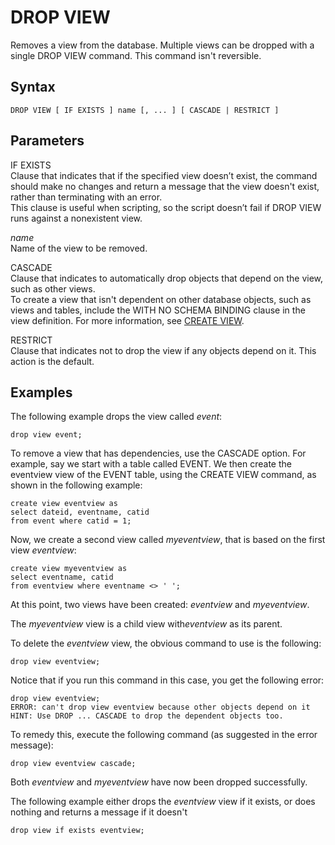 # DROP VIEW<a name="r_DROP_VIEW"></a>

Removes a view from the database\. Multiple views can be dropped with a single DROP VIEW command\. This command isn't reversible\.

## Syntax<a name="r_DROP_VIEW-synopsis"></a>

```
DROP VIEW [ IF EXISTS ] name [, ... ] [ CASCADE | RESTRICT ] 
```

## Parameters<a name="r_DROP_VIEW-parameters"></a>

IF EXISTS  
Clause that indicates that if the specified view doesn’t exist, the command should make no changes and return a message that the view doesn't exist, rather than terminating with an error\.  
This clause is useful when scripting, so the script doesn’t fail if DROP VIEW runs against a nonexistent view\.

 *name*   
Name of the view to be removed\.

CASCADE  
Clause that indicates to automatically drop objects that depend on the view, such as other views\.  
To create a view that isn't dependent on other database objects, such as views and tables, include the WITH NO SCHEMA BINDING clause in the view definition\. For more information, see [CREATE VIEW](r_CREATE_VIEW.md)\.

RESTRICT  
Clause that indicates not to drop the view if any objects depend on it\. This action is the default\.

## Examples<a name="r_DROP_VIEW-examples"></a>

The following example drops the view called *event*:

```
drop view event;
```

To remove a view that has dependencies, use the CASCADE option\. For example, say we start with a table called EVENT\. We then create the eventview view of the EVENT table, using the CREATE VIEW command, as shown in the following example: 

```
create view eventview as
select dateid, eventname, catid
from event where catid = 1;
```

Now, we create a second view called *myeventview*, that is based on the first view *eventview*:

```
create view myeventview as 
select eventname, catid
from eventview where eventname <> ' ';
```

At this point, two views have been created: *eventview* and *myeventview*\.

The *myeventview* view is a child view with*eventview* as its parent\.

To delete the *eventview* view, the obvious command to use is the following: 

```
drop view eventview;
```

Notice that if you run this command in this case, you get the following error:

```
drop view eventview;
ERROR: can't drop view eventview because other objects depend on it
HINT: Use DROP ... CASCADE to drop the dependent objects too.
```

To remedy this, execute the following command \(as suggested in the error message\): 

```
drop view eventview cascade;
```

Both *eventview* and *myeventview* have now been dropped successfully\.

The following example either drops the *eventview* view if it exists, or does nothing and returns a message if it doesn't

```
drop view if exists eventview;
```
